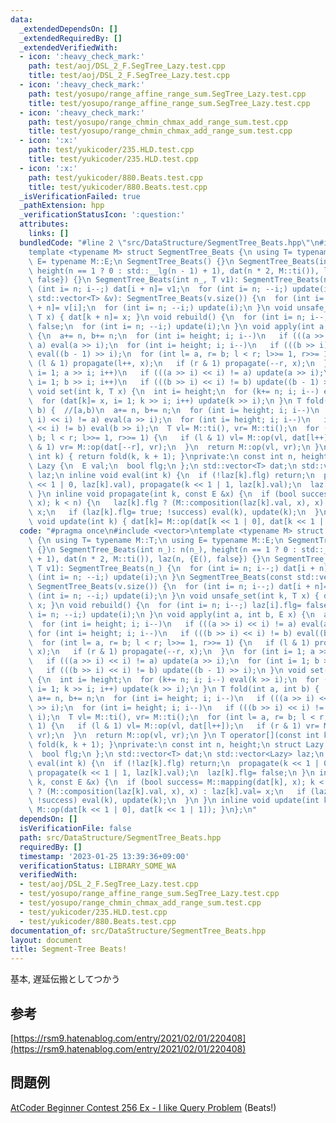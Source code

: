 ```yaml
---
data:
  _extendedDependsOn: []
  _extendedRequiredBy: []
  _extendedVerifiedWith:
  - icon: ':heavy_check_mark:'
    path: test/aoj/DSL_2_F.SegTree_Lazy.test.cpp
    title: test/aoj/DSL_2_F.SegTree_Lazy.test.cpp
  - icon: ':heavy_check_mark:'
    path: test/yosupo/range_affine_range_sum.SegTree_Lazy.test.cpp
    title: test/yosupo/range_affine_range_sum.SegTree_Lazy.test.cpp
  - icon: ':heavy_check_mark:'
    path: test/yosupo/range_chmin_chmax_add_range_sum.test.cpp
    title: test/yosupo/range_chmin_chmax_add_range_sum.test.cpp
  - icon: ':x:'
    path: test/yukicoder/235.HLD.test.cpp
    title: test/yukicoder/235.HLD.test.cpp
  - icon: ':x:'
    path: test/yukicoder/880.Beats.test.cpp
    title: test/yukicoder/880.Beats.test.cpp
  _isVerificationFailed: true
  _pathExtension: hpp
  _verificationStatusIcon: ':question:'
  attributes:
    links: []
  bundledCode: "#line 2 \"src/DataStructure/SegmentTree_Beats.hpp\"\n#include <vector>\n\
    template <typename M> struct SegmentTree_Beats {\n using T= typename M::T;\n using\
    \ E= typename M::E;\n SegmentTree_Beats() {}\n SegmentTree_Beats(int n_): n(n_),\
    \ height(n == 1 ? 0 : std::__lg(n - 1) + 1), dat(n * 2, M::ti()), laz(n, {E(),\
    \ false}) {}\n SegmentTree_Beats(int n_, T v1): SegmentTree_Beats(n_) {\n  for\
    \ (int i= n; i--;) dat[i + n]= v1;\n  for (int i= n; --i;) update(i);\n }\n SegmentTree_Beats(const\
    \ std::vector<T> &v): SegmentTree_Beats(v.size()) {\n  for (int i= n; i--;) dat[i\
    \ + n]= v[i];\n  for (int i= n; --i;) update(i);\n }\n void unsafe_set(int k,\
    \ T x) { dat[k + n]= x; }\n void rebuild() {\n  for (int i= n; i--;) laz[i].flg=\
    \ false;\n  for (int i= n; --i;) update(i);\n }\n void apply(int a, int b, E x)\
    \ {\n  a+= n, b+= n;\n  for (int i= height; i; i--)\n   if (((a >> i) << i) !=\
    \ a) eval(a >> i);\n  for (int i= height; i; i--)\n   if (((b >> i) << i) != b)\
    \ eval((b - 1) >> i);\n  for (int l= a, r= b; l < r; l>>= 1, r>>= 1) {\n   if\
    \ (l & 1) propagate(l++, x);\n   if (r & 1) propagate(--r, x);\n  }\n  for (int\
    \ i= 1; a >> i; i++)\n   if (((a >> i) << i) != a) update(a >> i);\n  for (int\
    \ i= 1; b >> i; i++)\n   if (((b >> i) << i) != b) update((b - 1) >> i);\n }\n\
    \ void set(int k, T x) {\n  int i= height;\n  for (k+= n; i; i--) eval(k >> i);\n\
    \  for (dat[k]= x, i= 1; k >> i; i++) update(k >> i);\n }\n T fold(int a, int\
    \ b) {  //[a,b)\n  a+= n, b+= n;\n  for (int i= height; i; i--)\n   if (((a >>\
    \ i) << i) != a) eval(a >> i);\n  for (int i= height; i; i--)\n   if (((b >> i)\
    \ << i) != b) eval(b >> i);\n  T vl= M::ti(), vr= M::ti();\n  for (int l= a, r=\
    \ b; l < r; l>>= 1, r>>= 1) {\n   if (l & 1) vl= M::op(vl, dat[l++]);\n   if (r\
    \ & 1) vr= M::op(dat[--r], vr);\n  }\n  return M::op(vl, vr);\n }\n T operator[](const\
    \ int k) { return fold(k, k + 1); }\nprivate:\n const int n, height;\n struct\
    \ Lazy {\n  E val;\n  bool flg;\n };\n std::vector<T> dat;\n std::vector<Lazy>\
    \ laz;\n inline void eval(int k) {\n  if (!laz[k].flg) return;\n  propagate(k\
    \ << 1 | 0, laz[k].val), propagate(k << 1 | 1, laz[k].val);\n  laz[k].flg= false;\n\
    \ }\n inline void propagate(int k, const E &x) {\n  if (bool success= M::mapping(dat[k],\
    \ x); k < n) {\n   laz[k].flg ? (M::composition(laz[k].val, x), x) : laz[k].val=\
    \ x;\n   if (laz[k].flg= true; !success) eval(k), update(k);\n  }\n }\n inline\
    \ void update(int k) { dat[k]= M::op(dat[k << 1 | 0], dat[k << 1 | 1]); }\n};\n"
  code: "#pragma once\n#include <vector>\ntemplate <typename M> struct SegmentTree_Beats\
    \ {\n using T= typename M::T;\n using E= typename M::E;\n SegmentTree_Beats()\
    \ {}\n SegmentTree_Beats(int n_): n(n_), height(n == 1 ? 0 : std::__lg(n - 1)\
    \ + 1), dat(n * 2, M::ti()), laz(n, {E(), false}) {}\n SegmentTree_Beats(int n_,\
    \ T v1): SegmentTree_Beats(n_) {\n  for (int i= n; i--;) dat[i + n]= v1;\n  for\
    \ (int i= n; --i;) update(i);\n }\n SegmentTree_Beats(const std::vector<T> &v):\
    \ SegmentTree_Beats(v.size()) {\n  for (int i= n; i--;) dat[i + n]= v[i];\n  for\
    \ (int i= n; --i;) update(i);\n }\n void unsafe_set(int k, T x) { dat[k + n]=\
    \ x; }\n void rebuild() {\n  for (int i= n; i--;) laz[i].flg= false;\n  for (int\
    \ i= n; --i;) update(i);\n }\n void apply(int a, int b, E x) {\n  a+= n, b+= n;\n\
    \  for (int i= height; i; i--)\n   if (((a >> i) << i) != a) eval(a >> i);\n \
    \ for (int i= height; i; i--)\n   if (((b >> i) << i) != b) eval((b - 1) >> i);\n\
    \  for (int l= a, r= b; l < r; l>>= 1, r>>= 1) {\n   if (l & 1) propagate(l++,\
    \ x);\n   if (r & 1) propagate(--r, x);\n  }\n  for (int i= 1; a >> i; i++)\n\
    \   if (((a >> i) << i) != a) update(a >> i);\n  for (int i= 1; b >> i; i++)\n\
    \   if (((b >> i) << i) != b) update((b - 1) >> i);\n }\n void set(int k, T x)\
    \ {\n  int i= height;\n  for (k+= n; i; i--) eval(k >> i);\n  for (dat[k]= x,\
    \ i= 1; k >> i; i++) update(k >> i);\n }\n T fold(int a, int b) {  //[a,b)\n \
    \ a+= n, b+= n;\n  for (int i= height; i; i--)\n   if (((a >> i) << i) != a) eval(a\
    \ >> i);\n  for (int i= height; i; i--)\n   if (((b >> i) << i) != b) eval(b >>\
    \ i);\n  T vl= M::ti(), vr= M::ti();\n  for (int l= a, r= b; l < r; l>>= 1, r>>=\
    \ 1) {\n   if (l & 1) vl= M::op(vl, dat[l++]);\n   if (r & 1) vr= M::op(dat[--r],\
    \ vr);\n  }\n  return M::op(vl, vr);\n }\n T operator[](const int k) { return\
    \ fold(k, k + 1); }\nprivate:\n const int n, height;\n struct Lazy {\n  E val;\n\
    \  bool flg;\n };\n std::vector<T> dat;\n std::vector<Lazy> laz;\n inline void\
    \ eval(int k) {\n  if (!laz[k].flg) return;\n  propagate(k << 1 | 0, laz[k].val),\
    \ propagate(k << 1 | 1, laz[k].val);\n  laz[k].flg= false;\n }\n inline void propagate(int\
    \ k, const E &x) {\n  if (bool success= M::mapping(dat[k], x); k < n) {\n   laz[k].flg\
    \ ? (M::composition(laz[k].val, x), x) : laz[k].val= x;\n   if (laz[k].flg= true;\
    \ !success) eval(k), update(k);\n  }\n }\n inline void update(int k) { dat[k]=\
    \ M::op(dat[k << 1 | 0], dat[k << 1 | 1]); }\n};\n"
  dependsOn: []
  isVerificationFile: false
  path: src/DataStructure/SegmentTree_Beats.hpp
  requiredBy: []
  timestamp: '2023-01-25 13:39:36+09:00'
  verificationStatus: LIBRARY_SOME_WA
  verifiedWith:
  - test/aoj/DSL_2_F.SegTree_Lazy.test.cpp
  - test/yosupo/range_affine_range_sum.SegTree_Lazy.test.cpp
  - test/yosupo/range_chmin_chmax_add_range_sum.test.cpp
  - test/yukicoder/235.HLD.test.cpp
  - test/yukicoder/880.Beats.test.cpp
documentation_of: src/DataStructure/SegmentTree_Beats.hpp
layout: document
title: Segment-Tree Beats!
---
```

基本, 遅延伝搬としてつかう
## 参考
[https://rsm9.hatenablog.com/entry/2021/02/01/220408](https://rsm9.hatenablog.com/entry/2021/02/01/220408)
## 問題例
[AtCoder Beginner Contest 256 Ex - I like Query Problem](https://atcoder.jp/contests/abc256/tasks/abc256_h) (Beats!)